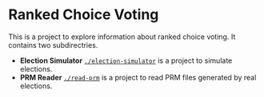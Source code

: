 # Ranked Choice Voting

This is a project to explore information about ranked choice voting. It contains two subdirectries.

- **Election Simulator** [`./election-simulator`](./election-simulator) is a project to simulate elections.
- **PRM Reader** [`./read-prm`](./read-prm) is a project to read PRM files generated by real elections.